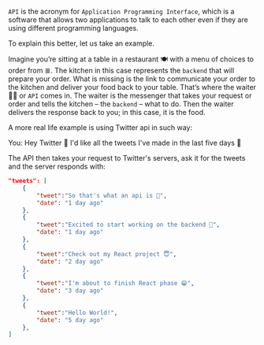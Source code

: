 `API` is the acronym for `Application Programming Interface`, which is a software that allows two applications to talk to each other even if they are using different programming languages.

To explain this better, let us take an example.

Imagine you’re sitting at a table in a restaurant 🍽️ with a menu of choices to order from ≣. The kitchen in this case represents the `backend` that will prepare your order. What is missing is the link to communicate your order to the kitchen and deliver your food back to your table. That’s where the waiter 🦸‍♂️ or `API` comes in. The waiter is the messenger that takes your request or order and tells the kitchen – the `backend` – what to do. Then the waiter delivers the response back to you; in this case, it is the food.

A more real life example is using Twitter api in such way:

You: Hey Twitter 👋 I'd like all the tweets I've made in the last five days 🙏

The API then takes your request to Twitter's servers, ask it for the tweets and the server responds with:

```json
"tweets": [
    {
        "tweet":"So that's what an api is 🤔",
        "date": "1 day ago"
    },
    {
        "tweet":"Excited to start working on the backend 🤩",
        "date": "1 day ago"
    },
    {
        "tweet":"Check out my React project 😇",
        "date": "2 day ago"
    },
    {
        "tweet":"I'm about to finish React phase 😁",
        "date": "3 day ago"
    },
    {
        "tweet":"Hello World!",
        "date": "5 day ago"
    },
]
```

[]()
